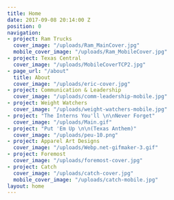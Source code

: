 ```yaml
---
title: Home
date: 2017-09-08 20:14:00 Z
position: 0
navigation:
- project: Ram Trucks
  cover_image: "/uploads/Ram_MainCover.jpg"
  mobile_cover_image: "/uploads/Ram_MobileCover.jpg"
- project: Texas Central
  cover_image: "/uploads/MobileCoverTCP2.jpg"
- page_url: "/about"
  title: About
  cover_image: "/uploads/eric-cover.jpg"
- project: Communication & Leadership
  cover_image: "/uploads/comm-leadership-mobile.jpg"
- project: Weight Watchers
  cover_image: "/uploads/weight-watchers-mobile.jpg"
- project: "The Interns You'll \n\nNever Forget"
  cover_image: "/uploads/Main.gif"
- project: "Put 'Em Up \n\n(Texas Anthem)"
  cover_image: "/uploads/peu-10.png"
- project: Apparel Art Designs
  cover_image: "/uploads/Webp.net-gifmaker-3.gif"
- project: Foremost
  cover_image: "/uploads/foremost-cover.jpg"
- project: Catch
  cover_image: "/uploads/catch-cover.jpg"
  mobile_cover_image: "/uploads/catch-mobile.jpg"
layout: home
---
```


